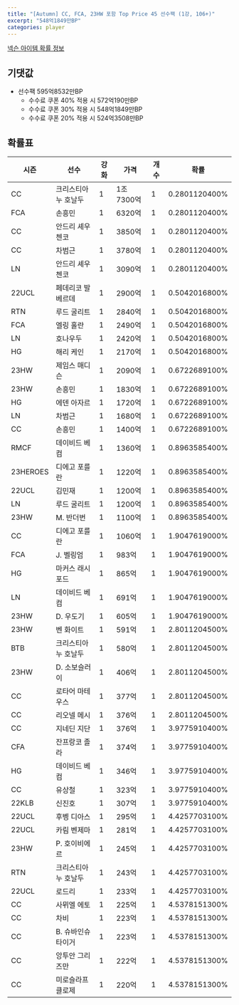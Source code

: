 ```yaml
---
title: "[Autumn] CC, FCA, 23HW 포함 Top Price 45 선수팩 (1강, 106+)"
excerpt: "548억1849만BP"
categories: player
---
```

[넥슨 아이템 확률 정보](http://iteminfo.nexon.com/probability/fco?sn=7691)

## 기댓값
- 선수팩 595억8532만BP
  - 수수료 쿠폰 40% 적용 시 572억190만BP
  - 수수료 쿠폰 30% 적용 시 548억1849만BP
  - 수수료 쿠폰 20% 적용 시 524억3508만BP


## 확률표

|시즌|선수|강화|가격|개수|확률|
|---|---|---|---|---|---|
|CC|크리스티아누 호날두|1|1조7300억|1|0.2801120400%|
|FCA|손흥민|1|6320억|1|0.2801120400%|
|CC|안드리 셰우첸코|1|3850억|1|0.2801120400%|
|CC|차범근|1|3780억|1|0.2801120400%|
|LN|안드리 셰우첸코|1|3090억|1|0.2801120400%|
|22UCL|페데리코 발베르데|1|2900억|1|0.5042016800%|
|RTN|루드 굴리트|1|2840억|1|0.5042016800%|
|FCA|엘링 홀란|1|2490억|1|0.5042016800%|
|LN|호나우두|1|2420억|1|0.5042016800%|
|HG|해리 케인|1|2170억|1|0.5042016800%|
|23HW|제임스 매디슨|1|2090억|1|0.6722689100%|
|23HW|손흥민|1|1830억|1|0.6722689100%|
|HG|에덴 아자르|1|1720억|1|0.6722689100%|
|LN|차범근|1|1680억|1|0.6722689100%|
|CC|손흥민|1|1400억|1|0.6722689100%|
|RMCF|데이비드 베컴|1|1360억|1|0.8963585400%|
|23HEROES|디에고 포를란|1|1220억|1|0.8963585400%|
|22UCL|김민재|1|1200억|1|0.8963585400%|
|LN|루드 굴리트|1|1200억|1|0.8963585400%|
|23HW|M. 반더번|1|1100억|1|0.8963585400%|
|CC|디에고 포를란|1|1060억|1|1.9047619000%|
|FCA|J. 벨링엄|1|983억|1|1.9047619000%|
|HG|마커스 래시포드|1|865억|1|1.9047619000%|
|LN|데이비드 베컴|1|691억|1|1.9047619000%|
|23HW|D. 우도기|1|605억|1|1.9047619000%|
|23HW|벤 화이트|1|591억|1|2.8011204500%|
|BTB|크리스티아누 호날두|1|580억|1|2.8011204500%|
|23HW|D. 소보슬러이|1|406억|1|2.8011204500%|
|CC|로타어 마테우스|1|377억|1|2.8011204500%|
|CC|리오넬 메시|1|376억|1|2.8011204500%|
|CC|지네딘 지단|1|376억|1|3.9775910400%|
|CFA|잔프랑코 졸라|1|374억|1|3.9775910400%|
|HG|데이비드 베컴|1|346억|1|3.9775910400%|
|CC|유상철|1|323억|1|3.9775910400%|
|22KLB|신진호|1|307억|1|3.9775910400%|
|22UCL|후벵 디아스|1|295억|1|4.4257703100%|
|22UCL|카림 벤제마|1|281억|1|4.4257703100%|
|23HW|P. 호이비에르|1|245억|1|4.4257703100%|
|RTN|크리스티아누 호날두|1|243억|1|4.4257703100%|
|22UCL|로드리|1|233억|1|4.4257703100%|
|CC|사뮈엘 에토|1|225억|1|4.5378151300%|
|CC|차비|1|223억|1|4.5378151300%|
|CC|B. 슈바인슈타이거|1|223억|1|4.5378151300%|
|CC|앙투안 그리즈만|1|222억|1|4.5378151300%|
|CC|미로슬라프 클로제|1|220억|1|4.5378151300%|
